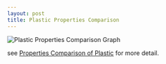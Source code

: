 ```yaml
---
layout: post
title: Plastic Properties Comparison
---
```


![Plastic Properties Comparison Graph](http://www.regal-plastics.com/assets/images/iapd_rectangle-2.jpg)

see [Properties Comparison of Plastic](http://www.regal-plastics.com/properties-comparison.html) for more detail.
